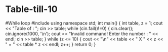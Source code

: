 # Table-till-10
#While loop
#include<iostream>
using namespace std;
int main()
{
	int table, z = 1;
	cout << "Table of : ";
	cin >> table;
    while (cin.fail()!=0)
	{
		cin.clear();
		cin.ignore(1000, '\n');
		cout << "Invalid command! Enter the number : " << endl;
		cin >> table;
	}
	while (z <= 10)
	{
		cout << "\n" << table << " X " << z << " = " << table * z << endl;
		z++;
	}
	return 0;
}
